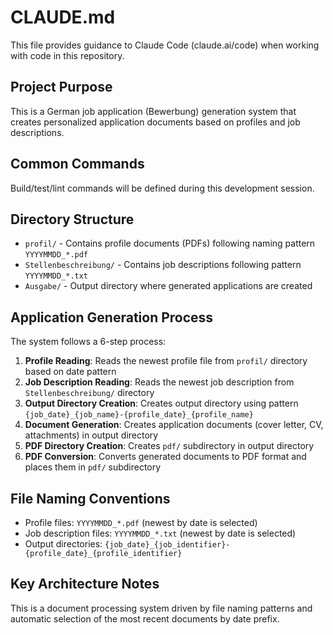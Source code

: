 # CLAUDE.md

This file provides guidance to Claude Code (claude.ai/code) when working with code in this repository.

## Project Purpose

This is a German job application (Bewerbung) generation system that creates personalized application documents based on profiles and job descriptions.

## Common Commands

Build/test/lint commands will be defined during this development session.

## Directory Structure

- `profil/` - Contains profile documents (PDFs) following naming pattern `YYYYMMDD_*.pdf`
- `Stellenbeschreibung/` - Contains job descriptions following pattern `YYYYMMDD_*.txt` 
- `Ausgabe/` - Output directory where generated applications are created

## Application Generation Process

The system follows a 6-step process:

1. **Profile Reading**: Reads the newest profile file from `profil/` directory based on date pattern
2. **Job Description Reading**: Reads the newest job description from `Stellenbeschreibung/` directory  
3. **Output Directory Creation**: Creates output directory using pattern `{job_date}_{job_name}-{profile_date}_{profile_name}`
4. **Document Generation**: Creates application documents (cover letter, CV, attachments) in output directory
5. **PDF Directory Creation**: Creates `pdf/` subdirectory in output directory
6. **PDF Conversion**: Converts generated documents to PDF format and places them in `pdf/` subdirectory

## File Naming Conventions

- Profile files: `YYYYMMDD_*.pdf` (newest by date is selected)
- Job description files: `YYYYMMDD_*.txt` (newest by date is selected)
- Output directories: `{job_date}_{job_identifier}-{profile_date}_{profile_identifier}`

## Key Architecture Notes

This is a document processing system driven by file naming patterns and automatic selection of the most recent documents by date prefix.